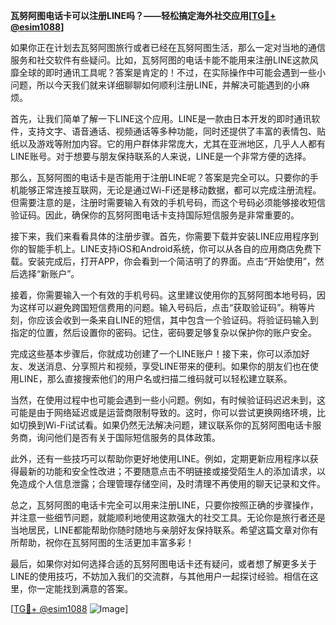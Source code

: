 **瓦努阿图电话卡可以注册LINE吗？——轻松搞定海外社交应用[[TG💪+ @esim1088](https://t.me/s/esim1088)]**

如果你正在计划去瓦努阿图旅行或者已经在瓦努阿图生活，那么一定对当地的通信服务和社交软件有些疑问。比如，瓦努阿图的电话卡能不能用来注册LINE这款风靡全球的即时通讯工具呢？答案是肯定的！不过，在实际操作中可能会遇到一些小问题，所以今天我们就来详细聊聊如何顺利注册LINE，并解决可能遇到的小麻烦。

首先，让我们简单了解一下LINE这个应用。LINE是一款由日本开发的即时通讯软件，支持文字、语音通话、视频通话等多种功能，同时还提供了丰富的表情包、贴纸以及游戏等附加内容。它的用户群体非常庞大，尤其在亚洲地区，几乎人人都有LINE账号。对于想要与朋友保持联系的人来说，LINE是一个非常方便的选择。

那么，瓦努阿图的电话卡是否能用于注册LINE呢？答案是完全可以。只要你的手机能够正常连接互联网，无论是通过Wi-Fi还是移动数据，都可以完成注册流程。但需要注意的是，注册时需要输入有效的手机号码，而这个号码必须能够接收短信验证码。因此，确保你的瓦努阿图电话卡支持国际短信服务是非常重要的。

接下来，我们来看看具体的注册步骤。首先，你需要下载并安装LINE应用程序到你的智能手机上。LINE支持iOS和Android系统，你可以从各自的应用商店免费下载。安装完成后，打开APP，你会看到一个简洁明了的界面。点击“开始使用”，然后选择“新账户”。

接着，你需要输入一个有效的手机号码。这里建议使用你的瓦努阿图本地号码，因为这样可以避免跨国短信费用的问题。输入号码后，点击“获取验证码”。稍等片刻，你应该会收到一条来自LINE的短信，其中包含一个验证码。将验证码输入到指定的位置，然后设置你的密码。记住，密码要足够复杂以保护你的账户安全。

完成这些基本步骤后，你就成功创建了一个LINE账户！接下来，你可以添加好友、发送消息、分享照片和视频，享受LINE带来的便利。如果你的朋友们也在使用LINE，那么直接搜索他们的用户名或扫描二维码就可以轻松建立联系。

当然，在使用过程中也可能会遇到一些小问题。例如，有时候验证码迟迟未到，这可能是由于网络延迟或是运营商限制导致的。这时，你可以尝试更换网络环境，比如切换到Wi-Fi试试看。如果仍然无法解决问题，建议联系你的瓦努阿图电话卡服务商，询问他们是否有关于国际短信服务的具体政策。

此外，还有一些技巧可以帮助你更好地使用LINE。例如，定期更新应用程序以获得最新的功能和安全性改进；不要随意点击不明链接或接受陌生人的添加请求，以免造成个人信息泄露；合理管理存储空间，及时清理不再使用的聊天记录和文件。

总之，瓦努阿图的电话卡完全可以用来注册LINE，只要你按照正确的步骤操作，并注意一些细节问题，就能顺利地使用这款强大的社交工具。无论你是旅行者还是当地居民，LINE都能帮助你随时随地与亲朋好友保持联系。希望这篇文章对你有所帮助，祝你在瓦努阿图的生活更加丰富多彩！

最后，如果你对如何选择合适的瓦努阿图电话卡还有疑问，或者想了解更多关于LINE的使用技巧，不妨加入我们的交流群，与其他用户一起探讨经验。相信在这里，你一定能找到满意的答案。

[[TG💪+ @esim1088](https://t.me/s/esim1088) ![Image](https://i.postimg.cc/4NQfJmqS/Snipaste-2025-05-13-00-14-12.png)]